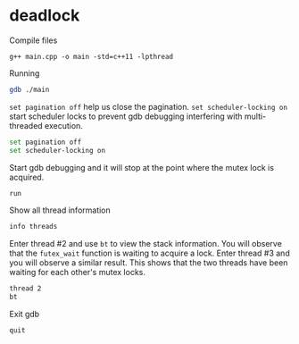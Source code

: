 # deadlock

Compile files

```main
g++ main.cpp -o main -std=c++11 -lpthread
```

Running

```bash
gdb ./main
```

`set pagination off` help us close the pagination. `set scheduler-locking on` start scheduler locks to prevent gdb debugging interfering with multi-threaded execution.

```bash
set pagination off
set scheduler-locking on
```

Start gdb debugging and it will stop at the point where the mutex lock is acquired.

```bash
run
```

Show all thread information

```bash
info threads
```

Enter thread #2 and use `bt` to view the stack information. You will observe that the `futex_wait` function is waiting to acquire a lock. Enter thread #3 and you will observe a similar result. This shows that the two threads have been waiting for each other's mutex locks.

```bash
thread 2
bt
```

Exit gdb

```bash
quit
```